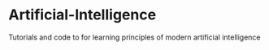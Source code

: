 # Artificial-Intelligence
Tutorials and code to for learning principles of modern artificial intelligence
